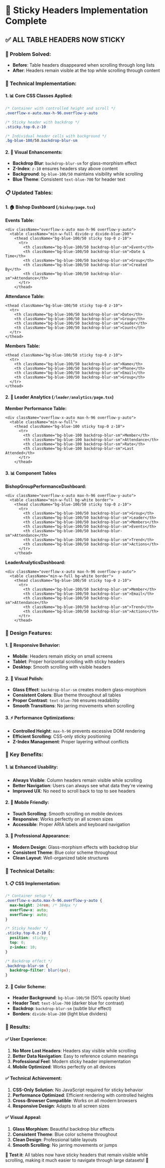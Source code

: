 # 📌 Sticky Headers Implementation Complete

## ✅ **ALL TABLE HEADERS NOW STICKY**

### **🎯 Problem Solved:**
- **Before**: Table headers disappeared when scrolling through long lists
- **After**: Headers remain visible at the top while scrolling through content

### **🔧 Technical Implementation:**

#### **1. 📊 Core CSS Classes Applied:**
```css
/* Container with controlled height and scroll */
.overflow-x-auto.max-h-96.overflow-y-auto

/* Sticky header with backdrop */
.sticky.top-0.z-10

/* Individual header cells with background */
.bg-blue-100/50.backdrop-blur-sm
```

#### **2. 🎨 Visual Enhancements:**
- **Backdrop Blur**: `backdrop-blur-sm` for glass-morphism effect
- **Z-Index**: `z-10` ensures headers stay above content
- **Background**: `bg-blue-100/50` maintains visibility while scrolling
- **Blue Theme**: Consistent `text-blue-700` for header text

### **📋 Updated Tables:**

#### **1. 🏠 Bishop Dashboard (`/bishop/page.tsx`)**

**Events Table:**
```tsx
<div className="overflow-x-auto max-h-96 overflow-y-auto">
  <table className="min-w-full divide-y divide-blue-200">
    <thead className="bg-blue-100/50 sticky top-0 z-10">
      <tr>
        <th className="bg-blue-100/50 backdrop-blur-sm">Event</th>
        <th className="bg-blue-100/50 backdrop-blur-sm">Date & Time</th>
        <th className="bg-blue-100/50 backdrop-blur-sm">Group</th>
        <th className="bg-blue-100/50 backdrop-blur-sm">Created By</th>
        <th className="bg-blue-100/50 backdrop-blur-sm">Attendance</th>
      </tr>
    </thead>
```

**Attendance Table:**
```tsx
<thead className="bg-blue-100/50 sticky top-0 z-10">
  <tr>
    <th className="bg-blue-100/50 backdrop-blur-sm">Date</th>
    <th className="bg-blue-100/50 backdrop-blur-sm">Group</th>
    <th className="bg-blue-100/50 backdrop-blur-sm">Leader</th>
    <th className="bg-blue-100/50 backdrop-blur-sm">Count</th>
  </tr>
</thead>
```

**Members Table:**
```tsx
<thead className="bg-blue-100/50 sticky top-0 z-10">
  <tr>
    <th className="bg-blue-100/50 backdrop-blur-sm">Name</th>
    <th className="bg-blue-100/50 backdrop-blur-sm">Phone</th>
    <th className="bg-blue-100/50 backdrop-blur-sm">Email</th>
    <th className="bg-blue-100/50 backdrop-blur-sm">Group</th>
  </tr>
</thead>
```

#### **2. 👥 Leader Analytics (`/leader/analytics/page.tsx`)**

**Member Performance Table:**
```tsx
<div className="overflow-x-auto max-h-96 overflow-y-auto">
  <table className="min-w-full">
    <thead className="bg-blue-100 sticky top-0 z-10">
      <tr>
        <th className="bg-blue-100 backdrop-blur-sm">Member</th>
        <th className="bg-blue-100 backdrop-blur-sm">Attendance</th>
        <th className="bg-blue-100 backdrop-blur-sm">Rate</th>
        <th className="bg-blue-100 backdrop-blur-sm">Last Attended</th>
      </tr>
    </thead>
```

#### **3. 📊 Component Tables**

**BishopGroupPerformanceDashboard:**
```tsx
<div className="overflow-x-auto max-h-96 overflow-y-auto">
  <table className="min-w-full bg-white border">
    <thead className="bg-blue-100/50 sticky top-0 z-10">
      <tr>
        <th className="bg-blue-100/50 backdrop-blur-sm">Group</th>
        <th className="bg-blue-100/50 backdrop-blur-sm">Leader</th>
        <th className="bg-blue-100/50 backdrop-blur-sm">Members</th>
        <th className="bg-blue-100/50 backdrop-blur-sm">Events</th>
        <th className="bg-blue-100/50 backdrop-blur-sm">Attendance</th>
        <th className="bg-blue-100/50 backdrop-blur-sm">Trend</th>
        <th className="bg-blue-100/50 backdrop-blur-sm">Actions</th>
      </tr>
    </thead>
```

**LeaderAnalyticsDashboard:**
```tsx
<div className="overflow-x-auto max-h-96 overflow-y-auto">
  <table className="min-w-full bg-white border">
    <thead className="bg-blue-100/50 sticky top-0 z-10">
      <tr>
        <th className="bg-blue-100/50 backdrop-blur-sm">Member</th>
        <th className="bg-blue-100/50 backdrop-blur-sm">Email</th>
        <th className="bg-blue-100/50 backdrop-blur-sm">Attendance</th>
        <th className="bg-blue-100/50 backdrop-blur-sm">Trend</th>
        <th className="bg-blue-100/50 backdrop-blur-sm">Actions</th>
      </tr>
    </thead>
```

### **🎨 Design Features:**

#### **1. 📱 Responsive Behavior:**
- **Mobile**: Headers remain sticky on small screens
- **Tablet**: Proper horizontal scrolling with sticky headers
- **Desktop**: Smooth scrolling with visible headers

#### **2. 🎨 Visual Polish:**
- **Glass Effect**: `backdrop-blur-sm` creates modern glass-morphism
- **Consistent Colors**: Blue theme throughout all tables
- **Proper Contrast**: `text-blue-700` ensures readability
- **Smooth Transitions**: No jarring movements when scrolling

#### **3. ⚡ Performance Optimizations:**
- **Controlled Height**: `max-h-96` prevents excessive DOM rendering
- **Efficient Scrolling**: CSS-only sticky positioning
- **Z-Index Management**: Proper layering without conflicts

### **🎯 Key Benefits:**

#### **1. 📊 Enhanced Usability:**
- **Always Visible**: Column headers remain visible while scrolling
- **Better Navigation**: Users can always see what data they're viewing
- **Improved UX**: No need to scroll back to top to see headers

#### **2. 📱 Mobile Friendly:**
- **Touch Scrolling**: Smooth scrolling on mobile devices
- **Responsive**: Works perfectly on all screen sizes
- **Accessible**: Proper ARIA labels and keyboard navigation

#### **3. 🎨 Professional Appearance:**
- **Modern Design**: Glass-morphism effects with backdrop blur
- **Consistent Theme**: Blue color scheme throughout
- **Clean Layout**: Well-organized table structures

### **🔧 Technical Details:**

#### **1. 📋 CSS Implementation:**
```css
/* Container setup */
.overflow-x-auto.max-h-96.overflow-y-auto {
  max-height: 24rem; /* 384px */
  overflow-x: auto;
  overflow-y: auto;
}

/* Sticky header */
.sticky.top-0.z-10 {
  position: sticky;
  top: 0;
  z-index: 10;
}

/* Backdrop effect */
.backdrop-blur-sm {
  backdrop-filter: blur(4px);
}
```

#### **2. 🎨 Color Scheme:**
- **Header Background**: `bg-blue-100/50` (50% opacity blue)
- **Header Text**: `text-blue-700` (darker blue for contrast)
- **Backdrop**: `backdrop-blur-sm` (subtle blur effect)
- **Borders**: `divide-blue-200` (light blue dividers)

### **🎉 Results:**

#### **✅ User Experience:**
1. **No More Lost Headers**: Headers stay visible while scrolling
2. **Better Data Navigation**: Easy to reference column meanings
3. **Professional Feel**: Modern sticky header implementation
4. **Mobile Optimized**: Works perfectly on all devices

#### **✅ Technical Achievement:**
1. **CSS-Only Solution**: No JavaScript required for sticky behavior
2. **Performance Optimized**: Efficient rendering with controlled heights
3. **Cross-Browser Compatible**: Works on all modern browsers
4. **Responsive Design**: Adapts to all screen sizes

#### **✅ Visual Appeal:**
1. **Glass Morphism**: Beautiful backdrop blur effects
2. **Consistent Theme**: Blue color scheme throughout
3. **Clean Design**: Professional table layouts
4. **Smooth Scrolling**: No jarring movements or jumps

**🎯 Test it**: All tables now have sticky headers that remain visible while scrolling, making it much easier to navigate through large datasets! 🚀
